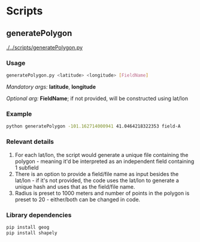 # Scripts

## generatePolygon

[./../scripts/generatePolygon.py](../scripts/generatePolygon.py)

### Usage

```bash
generatePolygon.py <latitude> <longitude> [FieldName]
```

_Mandatory args:_ **latitude**, **longitude**

_Optional arg:_ **FieldName**; if not provided, will be constructed using lat/lon

### Example

```bash
python generatePolygon -101.162714000941 41.0464218322353 field-A
```

### Relevant details

1. For each lat/lon, the script would generate a unique file containing the polygon - meaning it'd be interpreted as an independent field containing 1 subfield
2. There is an option to provide a field/file name as input besides the lat/lon - if it's not provided, the code uses the lat/lon to generate a unique hash and uses that as the field/file name.
3. Radius is preset to 1000 meters and number of points in the polygon is preset to 20 - either/both can be changed in code.

### Library dependencies

```bash
pip install geog
pip install shapely
```
